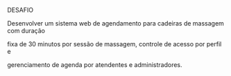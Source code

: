 DESAFIO

Desenvolver um sistema web de agendamento para cadeiras de massagem com duração 

fixa de 30 minutos por sessão de massagem, controle de acesso por perfil e 

gerenciamento de agenda por atendentes e administradores. 
